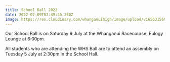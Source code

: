 ```yaml
---
title: School Ball 2022
date: 2022-07-09T02:49:46.280Z
image: https://res.cloudinary.com/whanganuihigh/image/upload/v1656315609/Events/school_ball_2022.jpg
---
```

Our School Ball is on Saturday 9 July at the Whanganui Racecourse, Eulogy Lounge at 6:00pm.

All students who are attending the WHS Ball are to attend an assembly on Tuesday 5 July at 2:30pm in the School Hall.